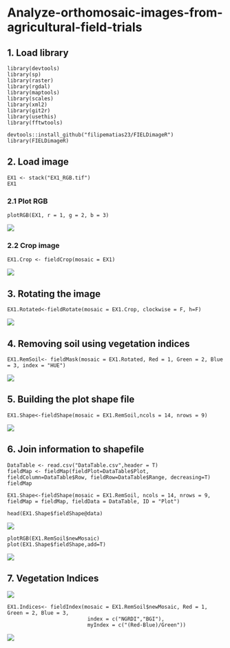 # Analyze-orthomosaic-images-from-agricultural-field-trials

## 1. Load library
```
library(devtools)
library(sp)
library(raster)
library(rgdal)
library(maptools)
library(scales)
library(xml2)
library(git2r)
library(usethis)
library(fftwtools)

devtools::install_github("filipematias23/FIELDimageR")
library(FIELDimageR)
```

## 2. Load image
```
EX1 <- stack("EX1_RGB.tif")
EX1
```
### 2.1 Plot RGB
```
plotRGB(EX1, r = 1, g = 2, b = 3)
```
![](EX1_RGB.png)<!-- -->

### 2.2 Crop image
```
EX1.Crop <- fieldCrop(mosaic = EX1)
```
![](EX1_Cropped.png)<!-- -->

## 3. Rotating the image
```
EX1.Rotated<-fieldRotate(mosaic = EX1.Crop, clockwise = F, h=F)
```
![](EX1_Rotated.png)<!-- -->

## 4. Removing soil using vegetation indices
```
EX1.RemSoil<- fieldMask(mosaic = EX1.Rotated, Red = 1, Green = 2, Blue = 3, index = "HUE")
```
![](EX1_RemSoil.png)<!-- -->

## 5. Building the plot shape file
```
EX1.Shape<-fieldShape(mosaic = EX1.RemSoil,ncols = 14, nrows = 9)
```
![](EX1_Shape.png)<!-- -->

## 6. Join information to shapefile
```
DataTable <- read.csv("DataTable.csv",header = T)  
fieldMap <- fieldMap(fieldPlot=DataTable$Plot, fieldColumn=DataTable$Row, fieldRow=DataTable$Range, decreasing=T)
fieldMap
```

```
EX1.Shape<-fieldShape(mosaic = EX1.RemSoil, ncols = 14, nrows = 9, fieldMap = fieldMap, fieldData = DataTable, ID = "Plot")

head(EX1.Shape$fieldShape@data)
```
![](Joined.PNG)<!-- -->

```
plotRGB(EX1.RemSoil$newMosaic)
plot(EX1.Shape$fieldShape,add=T)
```
![](grid.png)<!-- -->


## 7. Vegetation Indices

![](Vegetation_Indices.PNG)<!-- -->
```
EX1.Indices<- fieldIndex(mosaic = EX1.RemSoil$newMosaic, Red = 1, Green = 2, Blue = 3, 
                          index = c("NGRDI","BGI"), 
                          myIndex = c("(Red-Blue)/Green"))
```
![](NGRDI_BGI.png)<!-- -->


